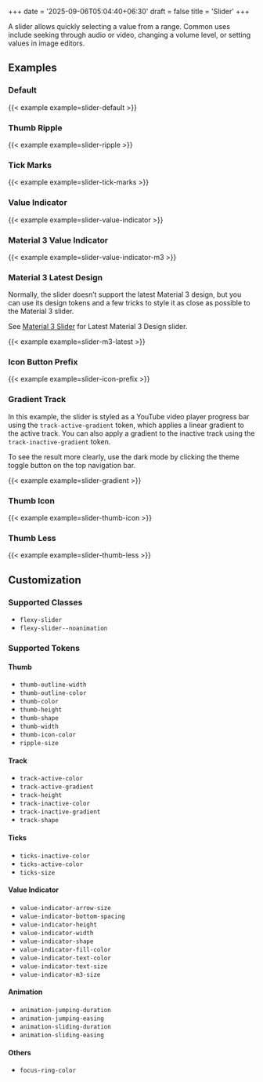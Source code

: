 +++
date = '2025-09-06T05:04:40+06:30'
draft = false
title = 'Slider'
+++

A slider allows quickly selecting a value from a range. Common uses include seeking through audio or video, changing a volume level, or setting values in image editors.

<!--more-->

## Examples

### Default

{{< example example=slider-default >}}

### Thumb Ripple

{{< example example=slider-ripple >}}

### Tick Marks

{{< example example=slider-tick-marks >}}

### Value Indicator

{{< example example=slider-value-indicator >}}

### Material 3 Value Indicator

{{< example example=slider-value-indicator-m3 >}}

### Material 3 Latest Design

Normally, the slider doesn’t support the latest Material 3 design, but you can
use its design tokens and a few tricks to style it as close as possible to the
Material 3 slider.

See [Material 3 Slider](https://m3.material.io/components/sliders/overview) for
Latest Material 3 Design slider.

{{< example example=slider-m3-latest >}}

### Icon Button Prefix

{{< example example=slider-icon-prefix >}}

### Gradient Track

In this example, the slider is styled as a YouTube video player progress bar
using the `track-active-gradient` token, which applies a linear gradient to the
active track. You can also apply a gradient to the inactive track using the
`track-inactive-gradient` token.

To see the result more clearly, use the dark mode by clicking the theme toggle
button on the top navigation bar.

{{< example example=slider-gradient >}}

### Thumb Icon

{{< example example=slider-thumb-icon >}}

### Thumb Less

{{< example example=slider-thumb-less >}}

## Customization

### Supported Classes

- `flexy-slider`
- `flexy-slider--noanimation`

### Supported Tokens

#### Thumb

- `thumb-outline-width`
- `thumb-outline-color`
- `thumb-color`
- `thumb-height`
- `thumb-shape`
- `thumb-width`
- `thumb-icon-color`
- `ripple-size`

#### Track

- `track-active-color`
- `track-active-gradient`
- `track-height`
- `track-inactive-color`
- `track-inactive-gradient`
- `track-shape`

#### Ticks

- `ticks-inactive-color`
- `ticks-active-color`
- `ticks-size`

#### Value Indicator

- `value-indicator-arrow-size`
- `value-indicator-bottom-spacing`
- `value-indicator-height`
- `value-indicator-width`
- `value-indicator-shape`
- `value-indicator-fill-color`
- `value-indicator-text-color`
- `value-indicator-text-size`
- `value-indicator-m3-size`

#### Animation

- `animation-jumping-duration`
- `animation-jumping-easing`
- `animation-sliding-duration`
- `animation-sliding-easing`

#### Others

- `focus-ring-color`
